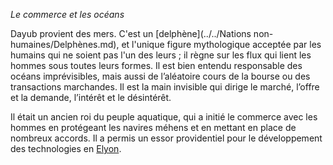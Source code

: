 *Le commerce et les océans*

Dayub provient des mers. C'est un [delphène](../../Nations non-humaines/Delphènes.md), et l'unique figure mythologique acceptée par les humains qui ne soient pas l'un des leurs ; il règne sur les flux qui lient les hommes sous toutes leurs formes. Il est bien entendu responsable des océans imprévisibles, mais aussi de l’aléatoire cours de la bourse ou des transactions marchandes. Il est la main invisible qui dirige le marché, l’offre et la demande, l’intérêt et le désintérêt.

Il était un ancien roi du peuple aquatique, qui a initié le commerce avec les hommes en protégeant les navires méhens et en mettant en place de nombreux accords. Il a permis un essor providentiel pour le développement des technologies en [Elyon](<../../Nations humaines/Elyon.md>).